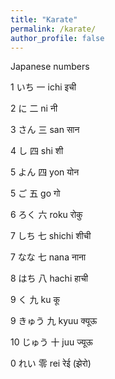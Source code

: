 ```yaml
---
title: "Karate"
permalink: /karate/
author_profile: false
---
```




Japanese numbers


1	いち 	 一   ichi	इची

2	に       二	  ni 	नी

3	さん   	 三   san	सान

4	し      	 四   shi	शी

5	よん   	 四   yon	योन

5	ご       五	  go	गो 

6	ろく     六   roku	रोकु

7	しち     七   shichi	शीची 

7	なな   	 七   nana	नाना	

8	はち   	 八   hachi	हाची

9	く     	 九   ku		कू

9	きゅう 	 九   kyuu	क्यूऊ 

10	じゅう 	 十   juu	ज्यूऊ

0	れい   	 零   rei	रेई (झेरो)


